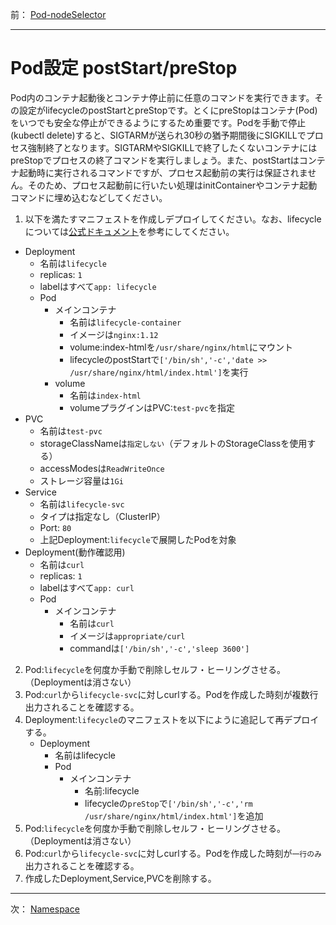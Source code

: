 前： [Pod-nodeSelector](Pod-nodeSelector.md)  

---

# Pod設定 postStart/preStop
Pod内のコンテナ起動後とコンテナ停止前に任意のコマンドを実行できます。その設定がlifecycleのpostStartとpreStopです。とくにpreStopはコンテナ(Pod)をいつでも安全な停止ができるようにするため重要です。Podを手動で停止(kubectl delete)すると、SIGTARMが送られ30秒の猶予期間後にSIGKILLでプロセス強制終了となります。SIGTARMやSIGKILLで終了したくないコンテナにはpreStopでプロセスの終了コマンドを実行しましょう。また、postStartはコンテナ起動時に実行されるコマンドですが、プロセス起動前の実行は保証されません。そのため、プロセス起動前に行いたい処理はinitContainerやコンテナ起動コマンドに埋め込むなどしてください。

1. 以下を満たすマニフェストを作成しデプロイしてください。なお、lifecycleについては[公式ドキュメント](https://kubernetes.io/ja/docs/tasks/configure-pod-container/attach-handler-lifecycle-event/)を参考にしてください。
  - Deployment
     - 名前は``lifecycle``
     - replicas: ``1``
     - labelはすべて``app: lifecycle``
     - Pod
       - メインコンテナ
         - 名前は``lifecycle-container``
         - イメージは``nginx:1.12``
         - volume:index-htmlを``/usr/share/nginx/html``にマウント
         - lifecycleのpostStartで``['/bin/sh','-c','date >> /usr/share/nginx/html/index.html']``を実行
       - volume
         - 名前は``index-html``
         - volumeプラグインはPVC:``test-pvc``を指定
   - PVC
     - 名前は``test-pvc``
     - storageClassNameは``指定しない``（デフォルトのStorageClassを使用する）
     - accessModesは``ReadWriteOnce``
     - ストレージ容量は``1Gi``
   - Service
     - 名前は``lifecycle-svc``
     - タイプは指定なし（ClusterIP） 
     - Port: ``80``
     - 上記Deployment:``lifecycle``で展開したPodを対象
   - Deployment(動作確認用)
     - 名前は``curl``
     - replicas: ``1``
     - labelはすべて``app: curl``
     - Pod
       - メインコンテナ
         - 名前は``curl``
         - イメージは``appropriate/curl``
         - commandは``['/bin/sh','-c','sleep 3600']``
2. Pod:``lifecycle``を何度か手動で削除しセルフ・ヒーリングさせる。（Deploymentは消さない）
3. Pod:``curl``から``lifecycle-svc``に対しcurlする。Podを作成した時刻が複数行出力されることを確認する。
4. Deployment:``lifecycle``のマニフェストを以下にように追記して再デプロイする。
   - Deployment
     - 名前はlifecycle
     - Pod
       - メインコンテナ
         - 名前:lifecycle
         - lifecycleの``preStop``で``['/bin/sh','-c','rm /usr/share/nginx/html/index.html']``を追加
5. Pod:``lifecycle``を何度か手動で削除しセルフ・ヒーリングさせる。（Deploymentは消さない）
6. Pod:``curl``から``lifecycle-svc``に対しcurlする。Podを作成した時刻が``一行のみ``出力されることを確認する。
7. 作成したDeployment,Service,PVCを削除する。

---

次： [Namespace](Namespace.md)  